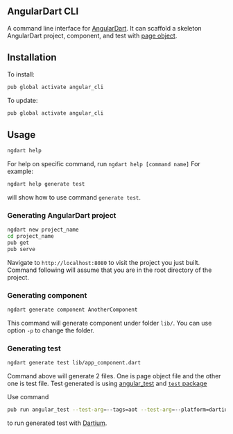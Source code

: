 ## AngularDart CLI

A command line interface for [AngularDart][webdev_angular].
It can scaffold a skeleton AngularDart project, component, and test with
[page object][page_object].

## Installation

To install:

```bash
pub global activate angular_cli
```

To update:

```bash
pub global activate angular_cli
```

## Usage

```bash
ngdart help
```

For help on specific command, run `ngdart help [command name]`
For example:

```bash
ngdart help generate test
```

will show how to use command `generate test`.

### Generating AngularDart project

```bash
ngdart new project_name
cd project_name
pub get
pub serve
```

Navigate to `http://localhost:8080` to visit the project you just built.
Command following will assume that you are in the root directory of
the project.

### Generating component

```bash
ngdart generate component AnotherComponent
```
This command will generate component under folder `lib/`.
You can use option `-p` to change the folder.


### Generating test

```bash
ngdart generate test lib/app_component.dart
```

Command above will generate 2 files. One is page object file
and the other one is test file.
Test generated is using [angular_test][pub_angular_test]
and [`test` package][pub_test]

Use command

```bash
pub run angular_test --test-arg=--tags=aot --test-arg=--platform=dartium  --test-arg=--reporter=expanded
```

to run generated test with [Dartium][webdev_dartium].

[webdev_angular]: https://webdev.dartlang.org/angular
[webdev_dartium]: https://webdev.dartlang.org/tools/dartium
[page_object]: https://martinfowler.com/bliki/PageObject.html
[pub_angular_test]: https://pub.dartlang.org/packages/angular_test
[pub_test]: https://pub.dartlang.org/packages/test
